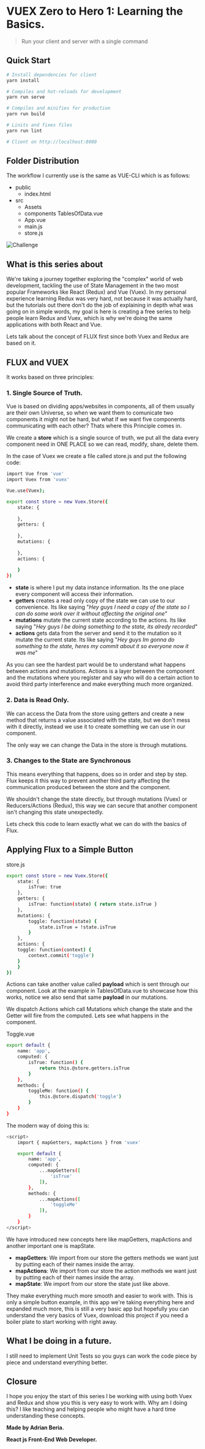 # VUEX Zero to Hero 1: Learning the Basics.

> Run your client and server with a single command

## Quick Start

``` bash
# Install dependencies for client
yarn install

# Compiles and hot-reloads for development
yarn run serve

# Compiles and minifies for production
yarn run build

# Linits and fixes files
yarn run lint

# Client on http://localhost:8080
```

## Folder Distribution

The workflow I currently use is the same as VUE-CLI which is as follows:

- public
    - index.html 
- src
    - Assets
    - components
        TablesOfData.vue
    - App.vue
    - main.js
    - store.js

![Challenge](READMEVuex1.png)

## What is this series about

We're taking a journey together exploring the "complex" world of web development, tackling the use of State Management in the two most popular Frameworks like React (Redux) and Vue (Vuex). In my personal experience learning Redux was very hard, not because it was actually hard, but the tutorials out there don't do the job of explaining in depth what was going on in simple words, my goal is here is creating a free series to help people learn Redux and Vuex, which is why we're doing the same applications with both React and Vue. 

Lets talk about the concept of FLUX first since both Vuex and Redux are based on it.

## FLUX and VUEX

It works based on three principles:

### 1. Single Source of Truth.

Vue is based on dividing apps/websites in components, all of them usually are their own Universe, so when we want them to comunicate two components it might not be hard, but what if we want five components communicating with each other? Thats where this Principle comes in.

We create a **store** which is a single source of truth, we put all the data every component need in ONE PLACE so we can read, modify, share, delete them.

In the case of Vuex we create a file called store.js and put the following code:

```bash
import Vue from 'vue'
import Vuex from 'vuex'

Vue.use(Vuex);

export const store = new Vuex.Store({
    state: {
	
    },
    getters: {
	
    },
    mutations: {
	
    },
    actions: {
	
    }
})
```

- **state** is where I put my data instance information. Its the one place every component will access their information.
- **getters** creates a read only copy of the state we can use to our convenience. Its like saying "*Hey guys I need a copy of the state so I can do some work over it without affecting the original one*"
- **mutations** mutate the current state according to the actions. Its like saying "*Hey guys I be doing something to the state, its alredy recorded*"
- **actions** gets data from the server and send it to the mutation so it mutate the current state. Its like saying "*Hey guys Im gonna do something to the state, heres my commit about it so everyone now it was me*"

As you can see the hardest part would be to understand what happens between actions and mutations. Actions is a layer between the component and the mutations where you register and say who will do a certain action to avoid third party interference and make everything much more organized. 

### 2. Data is Read Only.

We can access the Data from the store using getters and create a new method that returns a value associated with the state, but we don't mess with it directly, instead we use it to create something we can use in our component.

The only way we can change the Data in the store is through mutations.

### 3. Changes to the State are Synchronous

This means everything that happens, does so in order and step by step. Flux keeps it this way to prevent another third party affecting the communication produced between the store and the component.

We shouldn't change the state directly, but through mutations (Vuex) or Reducers/Actions (Redux), this way we can secure that another component isn't changing this state unexpectedly.

Lets check this code to learn exactly what we can do with the basics of Flux.

## Applying Flux to a Simple Button

store.js

```bash
export const store = new Vuex.Store({
    state: {
	    isTrue: true
    },
    getters: {
	    isTrue: function(state) { return state.isTrue }
    },
    mutations: {
        toggle: function(state) {
            state.isTrue = !state.isTrue
        } 
    },
    actions: {
	toggle: function(context) {
		context.commit('toggle')
	}
    }
})

```

Actions can take another value called **payload** which is sent through our component. Look at the example in TablesOfData.vue to showcase how this works, notice we also send that same **payload** in our mutations.

We dispatch Actions which call Mutations which change the state and the Getter will fire from the computed. Lets see what happens in the component.

Toggle.vue

```bash
export default {
	name: 'app',
	computed: {
		isTrue: function() {
			return this.@store.getters.isTrue
		}
	},
	methods: {
		toggleMe: function() {
			this.@store.dispatch('toggle') 
		}
	}
}
```

The modern way of doing this is:

```bash
<script>
    import { mapGetters, mapActions } from 'vuex'

    export default {
        name: 'app',
        computed: {
            ...mapGetters([
                'isTrue'
            ]),
        },
        methods: {
            ...mapActions([
                'toggleMe'
            ]),
        }
    }
</script>
```

We have introduced new concepts here like mapGetters, mapActions and another important one is mapState.

- **mapGetters**: We import from our store the getters methods we want just by putting each of their names inside the array.
- **mapActions**: We import from our store the action methods we want just by putting each of their names inside the array.
- **mapState**: We import from our store the state just like above.

They make everything much more smooth and easier to work with. This is only a simple button example, in this app we're taking everything here and expanded much more, this is still a very basic app but hopefully you can understand the very basics of Vuex, download this project if you need a boiler plate to start working with right away.

## What I be doing in a future.

I still need to implement Unit Tests so you guys can work the code piece by piece and understand everything better.

## Closure

I hope you enjoy the start of this series I be working with using both Vuex and Redux and show you this is very easy to work with. Why am I doing this? I like teaching and helping people who might have a hard time understanding these concepts. 

**Made by Adrian Beria.**

**React js Front-End Web Developer.**